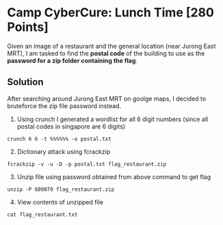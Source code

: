 # Camp CyberCure: Lunch Time [280 Points]

Given an image of a restaurant and the general location (near Jurong East MRT), I am tasked to find the **postal code** of the building to use as the **password for a zip folder containing the flag**.     

## Solution

After searching around Jurong East MRT on goolge maps, I decided to bruteforce the zip file password instead.

1. Using crunch I generated a wordlist for all 6 digit numbers (since all postal codes in singapore are 6 digits)   
```
crunch 6 6 -t %%%%%% -o postal.txt
```

2. Dictionary attack using fcrackzip    
```
fcrackzip -v -u -D -p postal.txt flag_restaurant.zip
```

3. Unzip file using password obtained from above command to get flag
```
unzip -P 609079 flag_restaurant.zip
```

4. View contents of unzipped file
```
cat flag_restaurant.txt
```
